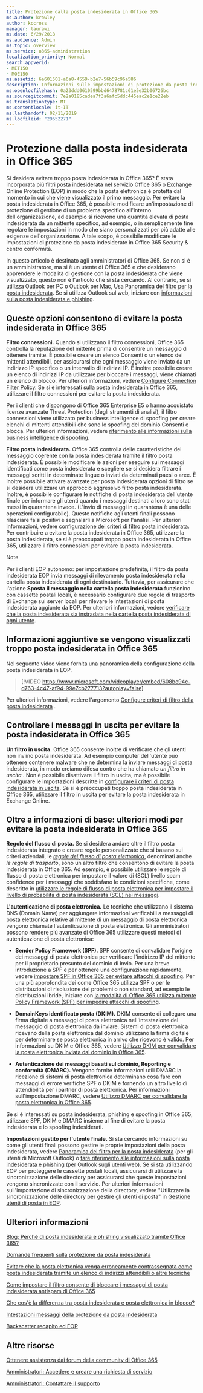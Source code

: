 ```yaml
---
title: Protezione dalla posta indesiderata in Office 365
ms.author: krowley
author: kccross
manager: laurawi
ms.date: 6/29/2018
ms.audience: Admin
ms.topic: overview
ms.service: o365-administration
localization_priority: Normal
search.appverid:
- MET150
- MOE150
ms.assetid: 6a601501-a6a8-4559-b2e7-56b59c96a586
description: Informazioni sulle impostazioni di protezione da posta indesiderate e i filtri che sono contenute informazioni utili che impedire la posta indesiderata in Exchange Online e Office 365. Ricevere troppo posta indesiderata in Office 365? È possibile personalizzare il filtro da posta indesiderata e le impostazioni di criteri di protezione da posta indesiderata.
ms.openlocfilehash: 0a23ddd0610599bbd6478781c61e5e32b06726bc
ms.sourcegitcommit: 7e2a0185cadea7f3a6afc5ddc445eac2e1ce22eb
ms.translationtype: MT
ms.contentlocale: it-IT
ms.lasthandoff: 02/11/2019
ms.locfileid: "29652271"
---
```

# <a name="office-365-email-anti-spam-protection"></a>Protezione dalla posta indesiderata in Office 365

Si desidera evitare troppo posta indesiderata in Office 365? È stata incorporata più filtri posta indesiderata nel servizio Office 365 o Exchange Online Protection (EOP) in modo che la posta elettronica è protetta dal momento in cui che viene visualizzato il primo messaggio. Per evitare la posta indesiderata in Office 365, è possibile modificare un'impostazione di protezione di gestione di un problema specifico all'interno dell'organizzazione, ad esempio si ricevono una quantità elevata di posta indesiderata da un mittente specifico, ad esempio, o in semplicemente fine regolare le impostazioni in modo che siano personalizzati per più adatte alle esigenze dell'organizzazione. A tale scopo, è possibile modificare le impostazioni di protezione da posta indesiderate in Office 365 Security &amp; centro conformità.
  
In questo articolo è destinato agli amministratori di Office 365. Se non si è un amministratore, ma si è un utente di Office 365 e che desiderano apprendere le modalità di gestione con la posta indesiderata che viene visualizzato, questo non è l'articolo che si sta cercando. Al contrario, se si utilizza Outlook per PC o Outlook per Mac, Usa [Panoramica del filtro per la posta indesiderata](https://support.office.com/article/5ae3ea8e-cf41-4fa0-b02a-3b96e21de089). Se si utilizza Outlook sul web, iniziare con [informazioni sulla posta indesiderata e phishing](https://support.office.com/article/86c1d76f-4d5a-4967-9647-35665dc17c31).
  
## <a name="these-options-help-you-prevent-spam-in-office-365"></a>Queste opzioni consentono di evitare la posta indesiderata in Office 365

 **Filtro connessioni.** Quando si utilizzano il filtro connessioni, Office 365 controlla la reputazione del mittente prima di consentire un messaggio di ottenere tramite. È possibile creare un elenco Consenti o un elenco dei mittenti attendibili, per assicurarsi che ogni messaggio viene inviato da un indirizzo IP specifico o un intervallo di indirizzi IP. È inoltre possibile creare un elenco di indirizzi IP da utilizzare per bloccare i messaggi, viene chiamati un elenco di blocco. Per ulteriori informazioni, vedere [Configure Connection Filter Policy](https://technet.microsoft.com/library/jj200718%28v=exchg.150%29.aspx). Se si è interessati sulla posta indesiderata in Office 365, utilizzare il filtro connessioni per evitare la posta indesiderata.
  
Per i clienti che dispongono di Office 365 Enterprise E5 o hanno acquistato licenze avanzate Threat Protection (degli strumenti di analisi), il filtro connessioni viene utilizzato per business intelligence di spoofing per creare elenchi di mittenti attendibili che sono lo spoofing del dominio Consenti e blocca. Per ulteriori informazioni, vedere [riferimento alle informazioni sulla business intelligence di spoofing](https://go.microsoft.com/fwlink/?LinkID=735009).
  
 **Filtro posta indesiderata.** Office 365 controlla delle caratteristiche del messaggio coerente con la posta indesiderata tramite il filtro posta indesiderata. È possibile modificare le azioni per eseguire sui messaggi identificati come posta indesiderata e scegliere se si desidera filtrare i messaggi scritti in determinate lingue o inviati da determinati paesi o aree. È inoltre possibile attivare avanzate per posta indesiderata opzioni di filtro se si desidera utilizzare un approccio aggressivo filtro posta indesiderata. Inoltre, è possibile configurare le notifiche di posta indesiderata dell'utente finale per informare gli utenti quando i messaggi destinati a loro sono stati messi in quarantena invece. (L'invio di messaggi in quarantena è una delle operazioni configurabile). Queste notifiche agli utenti finali possono rilasciare falsi positivi e segnalarli a Microsoft per l'analisi. Per ulteriori informazioni, vedere [configurazione dei criteri di filtro posta indesiderata](https://go.microsoft.com/fwlink/p/?LinkId=617147). Per contribuire a evitare la posta indesiderata in Office 365, utilizzare la posta indesiderata, se si è preoccupati troppo posta indesiderata in Office 365, utilizzare il filtro connessioni per evitare la posta indesiderata.
  
> [!NOTE]
> Per i clienti EOP autonomo: per impostazione predefinita, il filtro da posta indesiderata EOP invia messaggi di rilevamento posta indesiderata nella cartella posta indesiderata di ogni destinatario. Tuttavia, per assicurare che l'azione **Sposta il messaggio nella cartella posta indesiderata** funzionino con cassette postali locali, è necessario configurare due regole di trasporto di Exchange sui server locali per rilevare le intestazioni di posta indesiderata aggiunte da EOP. Per ulteriori informazioni, vedere [verificare che la posta indesiderata sia instradata nella cartella posta indesiderata di ogni utente](https://technet.microsoft.com/library/jj837173%28v=exchg.150%29.aspx). 
  
## <a name="extra-information-if-you-receive-too-much-spam-in-office-365"></a>Informazioni aggiuntive se vengono visualizzati troppo posta indesiderata in Office 365

Nel seguente video viene fornita una panoramica della configurazione della posta indesiderata in EOP.
  
> [!VIDEO https://www.microsoft.com/videoplayer/embed/608be94c-d763-4c47-af94-99e7cb277713?autoplay=false]
  
Per ulteriori informazioni, vedere l'argomento [Configure criteri di filtro della posta indesiderata](https://go.microsoft.com/fwlink/p/?LinkId=617147) .
  
## <a name="check-your-outgoing-messages-to-prevent-spam-in-office-365"></a>Controllare i messaggi in uscita per evitare la posta indesiderata in Office 365

 **Un filtro in uscita.** Office 365 consente inoltre di verificare che gli utenti non inviino posta indesiderata. Ad esempio computer dell'utente può ottenere contenere malware che ne determina la inviare messaggi di posta indesiderata, in modo creiamo difesa contro che ha chiamato *un filtro in uscita* . Non è possibile disattivare il filtro in uscita, ma è possibile configurare le impostazioni descritte in [configurare i criteri di posta indesiderata in uscita](https://technet.microsoft.com/library/jj200737%28v=exchg.150%29.aspx). Se si è preoccupati troppo posta indesiderata in Office 365, utilizzare il filtro in uscita per evitare la posta indesiderata in Exchange Online.
  
## <a name="beyond-the-basics-more-ways-to-prevent-spam-in-office-365"></a>Oltre a informazioni di base: ulteriori modi per evitare la posta indesiderata in Office 365

 **Regole del flusso di posta.** Se si desidera andare oltre il filtro posta indesiderata integrato e creare regole personalizzate che si basano sui criteri aziendali, le *[regole del flusso di posta elettronica](https://technet.microsoft.com/library/jj919238%28v=exchg.150%29.aspx)*, denominati anche *le regole di trasporto*, sono un altro filtro che consentono di evitare la posta indesiderata in Office 365. Ad esempio, è possibile utilizzare le regole di flusso di posta elettronica per impostare il valore di (SCL) livello spam confidence per i messaggi che soddisfano le condizioni specifiche, come descritto in [utilizzare le regole di flusso di posta elettronica per impostare il livello di probabilità di posta indesiderata (SCL) nei messaggi](https://technet.microsoft.com/library/dn798345%28v=exchg.150%29.aspx).
  
 **L'autenticazione di posta elettronica.** Le tecniche che utilizzano il sistema DNS (Domain Name) per aggiungere informazioni verificabili a messaggi di posta elettronica relative al mittente di un messaggio di posta elettronica vengono chiamate l'autenticazione di posta elettronica. Gli amministratori possono rendere più avanzate di Office 365 utilizzare questi metodi di autenticazione di posta elettronica:
  
- **Sender Policy Framework (SPF).** SPF consente di convalidare l'origine dei messaggi di posta elettronica per verificare l'indirizzo IP del mittente per il proprietario presunto del dominio di invio. Per una breve introduzione a SPF e per ottenere una configurazione rapidamente, vedere [impostare SPF in Office 365 per evitare attacchi di spoofing](https://technet.microsoft.com/library/dn789058%28v=exchg.150%29.aspx). Per una più approfondita dei come Office 365 utilizza SPF o per le distribuzioni di risoluzione dei problemi o non standard, ad esempio le distribuzioni ibride, iniziare con [la modalità di Office 365 utilizza mittente Policy Framework (SPF) per impedire attacchi di spoofing](https://technet.microsoft.com/library/mt712724%28v=exchg.150%29.aspx).

- **DomainKeys identificato posta (DKIM).** DKIM consente di collegare una firma digitale a messaggi di posta elettronica nell'intestazione del messaggio di posta elettronica da inviare. Sistemi di posta elettronica ricevano della posta elettronica dal dominio utilizzano la firma digitale per determinare se posta elettronica in arrivo che ricevono è valido. Per informazioni su DKIM e Office 365, vedere [Utilizzo DKIM per convalidare la posta elettronica inviata dal dominio in Office 365](https://technet.microsoft.com/library/mt695945%28v=exchg.150%29.aspx).

- **Autenticazione dei messaggi basati sul dominio, Reporting e conformità (DMARC).** Vengono fornite informazioni utili DMARC la ricezione di sistemi di posta elettronica determinano cosa fare con messaggi di errore verifiche SPF o DKIM e fornendo un altro livello di attendibilità per i partner di posta elettronica. Per informazioni sull'impostazione DMARC, vedere [Utilizzo DMARC per convalidare la posta elettronica in Office 365](https://technet.microsoft.com/library/mt734386%28v=exchg.150%29.aspx).

Se si è interessati su posta indesiderata, phishing e spoofing in Office 365, utilizzare SPF, DKIM e DMARC insieme al fine di evitare la posta indesiderata e lo spoofing indesiderati.
  
 **Impostazioni gestito per l'utente finale.** Si sta cercando informazioni su come gli utenti finali possono gestire le proprie impostazioni della posta indesiderata, vedere [Panoramica del filtro per la posta indesiderata](https://go.microsoft.com/fwlink/?LinkId=270065) (per gli utenti di Microsoft Outlook) o [fare riferimento alle informazioni sulla posta indesiderata e phishing](https://go.microsoft.com/fwlink/?LinkId=270068) (per Outlook sugli utenti web). Se si sta utilizzando EOP per proteggere le cassette postali locali, assicurarsi di utilizzare la sincronizzazione delle directory per assicurarsi che queste impostazioni vengono sincronizzate con il servizio. Per ulteriori informazioni sull'impostazione di sincronizzazione della directory, vedere "Utilizzare la sincronizzazione delle directory per gestire gli utenti di posta" in [Gestione utenti di posta in EOP](https://technet.microsoft.com/library/dn636911%28v=exchg.150%29.aspx).
  
## <a name="for-more-information"></a>Ulteriori informazioni

[Blog: Perché di posta indesiderata e phishing visualizzato tramite Office 365?](https://go.microsoft.com/fwlink/?LinkId=528179 )
  
[Domande frequenti sulla protezione da posta indesiderata](https://technet.microsoft.com/library/jj937231%28v=exchg.150%29.aspx)
  
[Evitare che la posta elettronica venga erroneamente contrassegnata come posta indesiderata tramite un elenco di indirizzi attendibili o altre tecniche](prevent-email-from-being-marked-as-spam-0.md)
  
[Come impostare il filtro consente di bloccare i messaggi di posta indesiderata antispam di Office 365](block-email-spam-to-prevent-false-negatives.md)
  
[Che cos'è la differenza tra posta indesiderata e posta elettronica in blocco?](https://technet.microsoft.com/library/dn720441%28v=exchg.150%29.aspx)
  
[Intestazioni messaggi della protezione da posta indesiderata](https://technet.microsoft.com/library/dn205071%28v=exchg.150%29.aspx)
  
[Backscatter recapito ed EOP](https://technet.microsoft.com/library/dn499795%28v=exchg.150%29.aspx)

## <a name="more-resources"></a>Altre risorse

[Ottenere assistenza dai forum della community di Office 365](https://go.microsoft.com/fwlink/p/?LinkId=518605)
  
[Amministratori: Accedere e creare una richiesta di servizio](https://go.microsoft.com/fwlink/p/?LinkId=519124)
  
[Amministratori: Contattare il supporto](https://go.microsoft.com/fwlink/p/?LinkID=518322)

